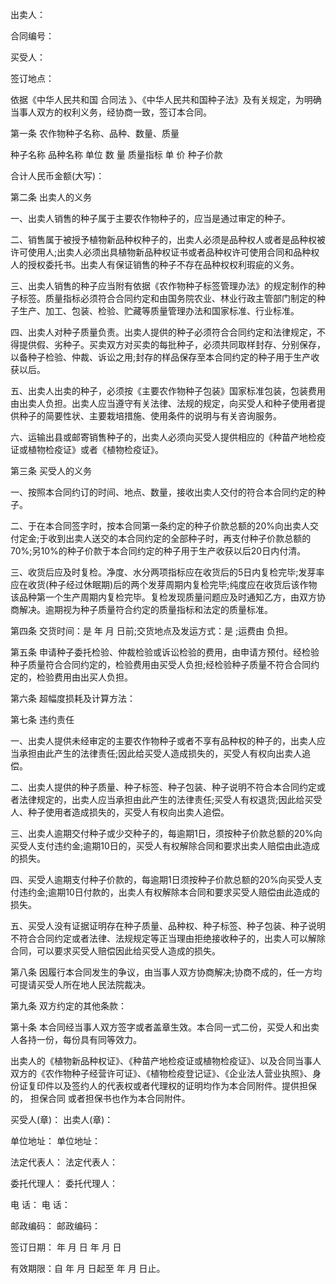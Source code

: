 
 


出卖人：


合同编号：


买受人：


签订地点：


依据《中华人民共和国
合同法
》、《中华人民共和国种子法》及有关规定，为明确当事人双方的权利义务，经协商一致，签订本合同。


第一条 农作物种子名称、品种、数量、质量


种子名称 品种名称 单位 数 量 质量指标 单 价 种子价款


合计人民币金额(大写)：


第二条 出卖人的义务


一、出卖人销售的种子属于主要农作物种子的，应当是通过审定的种子。


二、销售属于被授予植物新品种权种子的，出卖人必须是品种权人或者是品种权被许可使用人;出卖人必须出具植物新品种权证书或者品种权许可使用合同和品种权人的授权委托书。出卖人有保证销售的种子不存在品种权权利瑕疵的义务。


三、出卖人销售的种子应当附有依据《农作物种子标签管理办法》的规定制作的种子标签。质量指标必须符合合同约定和由国务院农业、林业行政主管部门制定的种子生产、加工、包装、检验、贮藏等质量管理办法和国家标准、行业标准。


四、出卖人对种子质量负责。出卖人提供的种子必须符合合同约定和法律规定，不得提供假、劣种子。买卖双方对买卖的每批种子，必须共同取样封存、分别保存，以备种子检验、仲裁、诉讼之用;封存的样品保存至本合同约定的种子用于生产收获以后。


五、出卖人出卖的种子，必须按《主要农作物种子包装》国家标准包装，包装费用由出卖人负担。出卖人应当遵守有关法律、法规的规定，向买受人和种子使用者提供种子的简要性状、主要栽培措施、使用条件的说明与有关咨询服务。


六、运输出县或邮寄销售种子的，出卖人必须向买受人提供相应的《种苗产地检疫证或植物检疫证》或者《植物检疫证》。


第三条 买受人的义务


一、按照本合同约订的时间、地点、数量，接收出卖人交付的符合本合同约定的种子。


二、于在本合同签字时，按本合同第一条约定的种子价款总额的20%向出卖人交付定金;于收到出卖人送交的本合同约定的全部种子时，再支付种子价款总额的70%;另10%的种子价款于本合同约定的种子用于生产收获以后20日内付清。


三、收货后应及时复检。净度、水分两项指标应在收货后的5日内复检完毕;发芽率应在收货(种子经过休眠期)后的两个发芽周期内复检完毕;纯度应在收货后该作物该品种第一个生产周期内复检完毕。复检发现质量问题应及时通知乙方，由双方协商解决。逾期视为种子质量符合约定的质量指标和法定的质量标准。


第四条 交货时间：是 年 月 日前;交货地点及发运方式：是 ;运费由 负担。


第五条 申请种子委托检验、仲裁检验或诉讼检验的费用，由申请方预付。经检验种子质量符合合同约定的，检验费用由买受人负担;经检验种子质量不符合合同约定的，检验费用由出买人负担。


第六条 超幅度损耗及计算方法：


第七条 违约责任


一、出卖人提供未经审定的主要农作物种子或者不享有品种权的种子的，出卖人应当承担由此产生的法律责任;因此给买受人造成损失的，买受人有权向出卖人追偿。


二、出卖人提供的种子质量、种子标签、种子包装、种子说明不符合本合同约定或者法律规定的，出卖人应当承担由此产生的法律责任;买受人有权退货;因此给买受人、种子使用者造成损失的，买受人有权向出卖人追偿。


三、出卖人逾期交付种子或少交种子的，每逾期1日，须按种子价款总额的20%向买受人支付违约金;逾期10日的，买受人有权解除合同和要求出卖人赔偿由此造成的损失。


四、买受人逾期支付种子价款的，每逾期1日须按种子价款总额的20%向买受人支付违约金;逾期10日付款的，出卖人有权解除本合同和要求买受人赔偿由此造成的损失。


五、买受人没有证据证明存在种子质量、品种权、种子标签、种子包装、种子说明不符合合同约定或者法律、法规规定等正当理由拒绝接收种子的，出卖人可以解除合同，可以要求买受人赔偿因此给买受人造成的损失。


第八条 因履行本合同发生的争议，由当事人双方协商解决;协商不成的，任一方均可提请买受人所在地人民法院裁决。


第九条 双方约定的其他条款：


第十条 本合同经当事人双方签字或者盖章生效。本合同一式二份，买受人和出卖人各持一份，每份具有同等效力。


出卖人的《植物新品种权证》、《种苗产地检疫证或植物检疫证》、以及合同当事人双方的《农作物种子经营许可证》、《植物检疫登记证》、《企业法人营业执照》、身份证复印件以及签约人的代表权或者代理权的证明均作为本合同附件。提供担保的，
担保合同
或者担保书也作为本合同附件。


买受人(章)： 出卖人(章)：


单位地址： 单位地址：


法定代表人： 法定代表人：


委托代理人： 委托代理人：


电 话： 电 话：


邮政编码： 邮政编码：


签订日期： 年 月 日 年 月 日


有效期限：自 年 月 日起至 年 月 日止。
 


 

 
 
 
 
 
  


  
 

  


  


  
 
 
 
 

